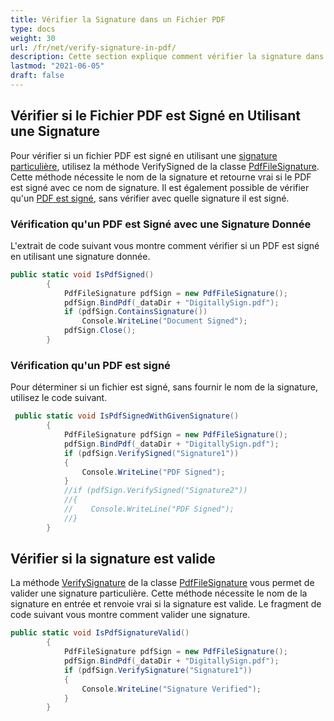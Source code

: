 ```yaml
---
title: Vérifier la Signature dans un Fichier PDF
type: docs
weight: 30
url: /fr/net/verify-signature-in-pdf/
description: Cette section explique comment vérifier la signature dans un fichier PDF en utilisant la classe PdfFileSignature.
lastmod: "2021-06-05"
draft: false
---
```


## Vérifier si le Fichier PDF est Signé en Utilisant une Signature

Pour vérifier si un fichier PDF est signé en utilisant une [signature particulière](/pdf/fr/net/working-with-signature-in-a-pdf-file/), utilisez la méthode VerifySigned de la classe [PdfFileSignature](https://reference.aspose.com/pdf/net/aspose.pdf.facades/pdffilesignature). Cette méthode nécessite le nom de la signature et retourne vrai si le PDF est signé avec ce nom de signature. Il est également possible de vérifier qu'un [PDF est signé](/pdf/fr/net/working-with-signature-in-a-pdf-file/), sans vérifier avec quelle signature il est signé.

### Vérification qu'un PDF est Signé avec une Signature Donnée

L'extrait de code suivant vous montre comment vérifier si un PDF est signé en utilisant une signature donnée.

```csharp
public static void IsPdfSigned()
        {
            PdfFileSignature pdfSign = new PdfFileSignature();
            pdfSign.BindPdf(_dataDir + "DigitallySign.pdf");
            if (pdfSign.ContainsSignature())
                Console.WriteLine("Document Signed");
            pdfSign.Close();
        }
```

### Vérification qu'un PDF est signé

Pour déterminer si un fichier est signé, sans fournir le nom de la signature, utilisez le code suivant.

```csharp
 public static void IsPdfSignedWithGivenSignature()
        {
            PdfFileSignature pdfSign = new PdfFileSignature();
            pdfSign.BindPdf(_dataDir + "DigitallySign.pdf");
            if (pdfSign.VerifySigned("Signature1"))
            {
                Console.WriteLine("PDF Signed");
            }
            //if (pdfSign.VerifySigned("Signature2"))
            //{
            //    Console.WriteLine("PDF Signed");
            //}
        }
```

## Vérifier si la signature est valide

La méthode [VerifySignature](https://reference.aspose.com/pdf/net/aspose.pdf.facades/pdffilesignature/methods/verifysignature) de la classe [PdfFileSignature](https://reference.aspose.com/pdf/net/aspose.pdf.facades/pdffilesignature) vous permet de valider une signature particulière. Cette méthode nécessite le nom de la signature en entrée et renvoie vrai si la signature est valide. Le fragment de code suivant vous montre comment valider une signature.

```csharp
public static void IsPdfSignatureValid()
        {
            PdfFileSignature pdfSign = new PdfFileSignature();
            pdfSign.BindPdf(_dataDir + "DigitallySign.pdf");
            if (pdfSign.VerifySignature("Signature1"))
            {
                Console.WriteLine("Signature Verified");
            }
        }
```